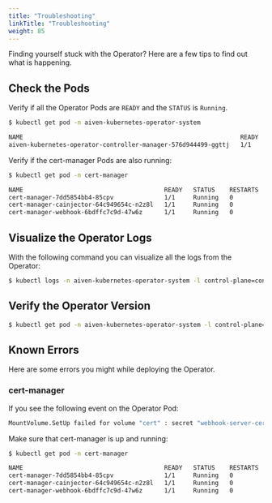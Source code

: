 ```yaml
---
title: "Troubleshooting"
linkTitle: "Troubleshooting"
weight: 85
---
```

Finding yourself stuck with the Operator? Here are a few tips to find out what is happening.

## Check the Pods
Verify if all the Operator Pods are `READY` and the `STATUS` is `Running`.
```bash
$ kubectl get pod -n aiven-kubernetes-operator-system 

NAME                                                            READY   STATUS    RESTARTS   AGE
aiven-kubernetes-operator-controller-manager-576d944499-ggttj   1/1     Running   0          12m
```

Verify if the cert-manager Pods are also running:
```bash
$ kubectl get pod -n cert-manager

NAME                                       READY   STATUS    RESTARTS   AGE
cert-manager-7dd5854bb4-85cpv              1/1     Running   0          76s
cert-manager-cainjector-64c949654c-n2z8l   1/1     Running   0          77s
cert-manager-webhook-6bdffc7c9d-47w6z      1/1     Running   0          76s
```

## Visualize the Operator Logs
With the following command you can visualize all the logs from the Operator:
```bash
$ kubectl logs -n aiven-kubernetes-operator-system -l control-plane=controller-manager
```

## Verify the Operator Version
```bash
$ kubectl get pod -n aiven-kubernetes-operator-system -l control-plane=controller-manager -o jsonpath="{.items[0].spec.containers[0].image}"
```

## Known Errors
Here are some errors you might while deploying the Operator.

### cert-manager
If you see the following event on the Operator Pod:
```bash
MountVolume.SetUp failed for volume "cert" : secret "webhook-server-cert" not found
```

Make sure that cert-manager is up and running:
```bash
$ kubectl get pod -n cert-manager

NAME                                       READY   STATUS    RESTARTS   AGE
cert-manager-7dd5854bb4-85cpv              1/1     Running   0          76s
cert-manager-cainjector-64c949654c-n2z8l   1/1     Running   0          77s
cert-manager-webhook-6bdffc7c9d-47w6z      1/1     Running   0          76s
```
